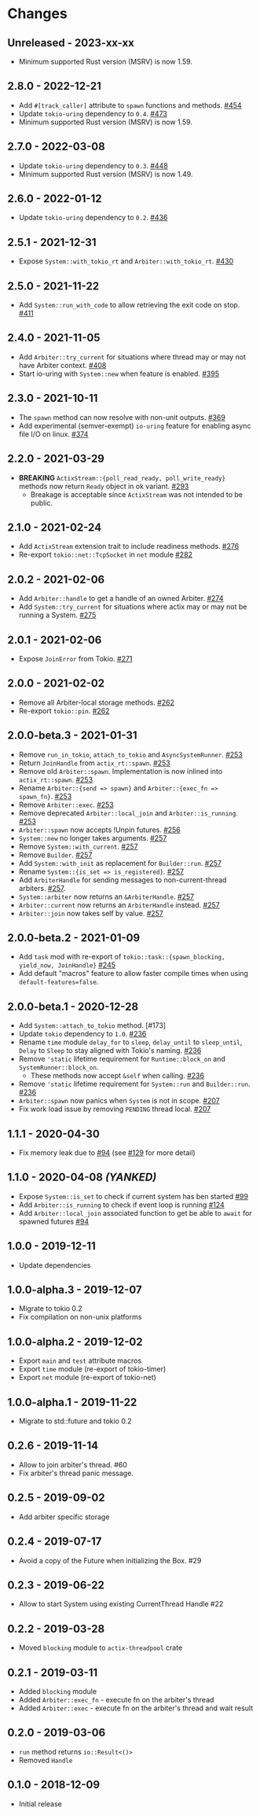# Changes

## Unreleased - 2023-xx-xx

- Minimum supported Rust version (MSRV) is now 1.59.

## 2.8.0 - 2022-12-21

- Add `#[track_caller]` attribute to `spawn` functions and methods. [#454]
- Update `tokio-uring` dependency to `0.4`. [#473]
- Minimum supported Rust version (MSRV) is now 1.59.

[#454]: https://github.com/actix/actix-net/pull/454
[#473]: https://github.com/actix/actix-net/pull/473

## 2.7.0 - 2022-03-08

- Update `tokio-uring` dependency to `0.3`. [#448]
- Minimum supported Rust version (MSRV) is now 1.49.

[#448]: https://github.com/actix/actix-net/pull/448

## 2.6.0 - 2022-01-12

- Update `tokio-uring` dependency to `0.2`. [#436]

[#436]: https://github.com/actix/actix-net/pull/436

## 2.5.1 - 2021-12-31

- Expose `System::with_tokio_rt` and `Arbiter::with_tokio_rt`. [#430]

[#430]: https://github.com/actix/actix-net/pull/430

## 2.5.0 - 2021-11-22

- Add `System::run_with_code` to allow retrieving the exit code on stop. [#411]

[#411]: https://github.com/actix/actix-net/pull/411

## 2.4.0 - 2021-11-05

- Add `Arbiter::try_current` for situations where thread may or may not have Arbiter context. [#408]
- Start io-uring with `System::new` when feature is enabled. [#395]

[#395]: https://github.com/actix/actix-net/pull/395
[#408]: https://github.com/actix/actix-net/pull/408

## 2.3.0 - 2021-10-11

- The `spawn` method can now resolve with non-unit outputs. [#369]
- Add experimental (semver-exempt) `io-uring` feature for enabling async file I/O on linux. [#374]

[#369]: https://github.com/actix/actix-net/pull/369
[#374]: https://github.com/actix/actix-net/pull/374

## 2.2.0 - 2021-03-29

- **BREAKING** `ActixStream::{poll_read_ready, poll_write_ready}` methods now return `Ready` object in ok variant. [#293]
  - Breakage is acceptable since `ActixStream` was not intended to be public.

[#293]: https://github.com/actix/actix-net/pull/293

## 2.1.0 - 2021-02-24

- Add `ActixStream` extension trait to include readiness methods. [#276]
- Re-export `tokio::net::TcpSocket` in `net` module [#282]

[#276]: https://github.com/actix/actix-net/pull/276
[#282]: https://github.com/actix/actix-net/pull/282

## 2.0.2 - 2021-02-06

- Add `Arbiter::handle` to get a handle of an owned Arbiter. [#274]
- Add `System::try_current` for situations where actix may or may not be running a System. [#275]

[#274]: https://github.com/actix/actix-net/pull/274
[#275]: https://github.com/actix/actix-net/pull/275

## 2.0.1 - 2021-02-06

- Expose `JoinError` from Tokio. [#271]

[#271]: https://github.com/actix/actix-net/pull/271

## 2.0.0 - 2021-02-02

- Remove all Arbiter-local storage methods. [#262]
- Re-export `tokio::pin`. [#262]

[#262]: https://github.com/actix/actix-net/pull/262

## 2.0.0-beta.3 - 2021-01-31

- Remove `run_in_tokio`, `attach_to_tokio` and `AsyncSystemRunner`. [#253]
- Return `JoinHandle` from `actix_rt::spawn`. [#253]
- Remove old `Arbiter::spawn`. Implementation is now inlined into `actix_rt::spawn`. [#253]
- Rename `Arbiter::{send => spawn}` and `Arbiter::{exec_fn => spawn_fn}`. [#253]
- Remove `Arbiter::exec`. [#253]
- Remove deprecated `Arbiter::local_join` and `Arbiter::is_running`. [#253]
- `Arbiter::spawn` now accepts !Unpin futures. [#256]
- `System::new` no longer takes arguments. [#257]
- Remove `System::with_current`. [#257]
- Remove `Builder`. [#257]
- Add `System::with_init` as replacement for `Builder::run`. [#257]
- Rename `System::{is_set => is_registered}`. [#257]
- Add `ArbiterHandle` for sending messages to non-current-thread arbiters. [#257].
- `System::arbiter` now returns an `&ArbiterHandle`. [#257]
- `Arbiter::current` now returns an `ArbiterHandle` instead. [#257]
- `Arbiter::join` now takes self by value. [#257]

[#253]: https://github.com/actix/actix-net/pull/253
[#254]: https://github.com/actix/actix-net/pull/254
[#256]: https://github.com/actix/actix-net/pull/256
[#257]: https://github.com/actix/actix-net/pull/257

## 2.0.0-beta.2 - 2021-01-09

- Add `task` mod with re-export of `tokio::task::{spawn_blocking, yield_now, JoinHandle}` [#245]
- Add default "macros" feature to allow faster compile times when using `default-features=false`.

[#245]: https://github.com/actix/actix-net/pull/245

## 2.0.0-beta.1 - 2020-12-28

- Add `System::attach_to_tokio` method. [#173]
- Update `tokio` dependency to `1.0`. [#236]
- Rename `time` module `delay_for` to `sleep`, `delay_until` to `sleep_until`, `Delay` to `Sleep` to stay aligned with Tokio's naming. [#236]
- Remove `'static` lifetime requirement for `Runtime::block_on` and `SystemRunner::block_on`.
  - These methods now accept `&self` when calling. [#236]
- Remove `'static` lifetime requirement for `System::run` and `Builder::run`. [#236]
- `Arbiter::spawn` now panics when `System` is not in scope. [#207]
- Fix work load issue by removing `PENDING` thread local. [#207]

[#207]: https://github.com/actix/actix-net/pull/207
[#236]: https://github.com/actix/actix-net/pull/236

## 1.1.1 - 2020-04-30

- Fix memory leak due to [#94] (see [#129] for more detail)

[#129]: https://github.com/actix/actix-net/issues/129

## 1.1.0 - 2020-04-08 _(YANKED)_

- Expose `System::is_set` to check if current system has ben started [#99]
- Add `Arbiter::is_running` to check if event loop is running [#124]
- Add `Arbiter::local_join` associated function to get be able to `await` for spawned futures [#94]

[#94]: https://github.com/actix/actix-net/pull/94
[#99]: https://github.com/actix/actix-net/pull/99
[#124]: https://github.com/actix/actix-net/pull/124

## 1.0.0 - 2019-12-11

- Update dependencies

## 1.0.0-alpha.3 - 2019-12-07

- Migrate to tokio 0.2
- Fix compilation on non-unix platforms

## 1.0.0-alpha.2 - 2019-12-02

- Export `main` and `test` attribute macros
- Export `time` module (re-export of tokio-timer)
- Export `net` module (re-export of tokio-net)

## 1.0.0-alpha.1 - 2019-11-22

- Migrate to std::future and tokio 0.2

## 0.2.6 - 2019-11-14

- Allow to join arbiter's thread. #60
- Fix arbiter's thread panic message.

## 0.2.5 - 2019-09-02

- Add arbiter specific storage

## 0.2.4 - 2019-07-17

- Avoid a copy of the Future when initializing the Box. #29

## 0.2.3 - 2019-06-22

- Allow to start System using existing CurrentThread Handle #22

## 0.2.2 - 2019-03-28

- Moved `blocking` module to `actix-threadpool` crate

## 0.2.1 - 2019-03-11

- Added `blocking` module
- Added `Arbiter::exec_fn` - execute fn on the arbiter's thread
- Added `Arbiter::exec` - execute fn on the arbiter's thread and wait result

## 0.2.0 - 2019-03-06

- `run` method returns `io::Result<()>`
- Removed `Handle`

## 0.1.0 - 2018-12-09

- Initial release
